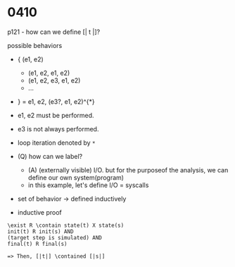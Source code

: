 # 0410

p121 - how can we define [| t |]?

possible behaviors
- { (e1, e2)
  - (e1, e2, e1, e2)
  - (e1, e2, e3, e1, e2)
  - ...
- } = e1, e2, (e3?, e1, e2)^{*}

- e1, e2 must be performed.
- e3 is not always performed.
- loop iteration denoted by `*`
- (Q) how can we label?
  - (A) (externally visible) I/O. but for the purposeof the analysis, we can define our own system(program)
  - in this example, let's define I/O = syscalls
- set of behavior -> defined inductively
- inductive proof

```
\exist R \contain state(t) X state(s) 
init(t) R init(s) AND
(target step is simulated) AND
final(t) R final(s)

=> Then, [|t|] \contained [|s|]
```